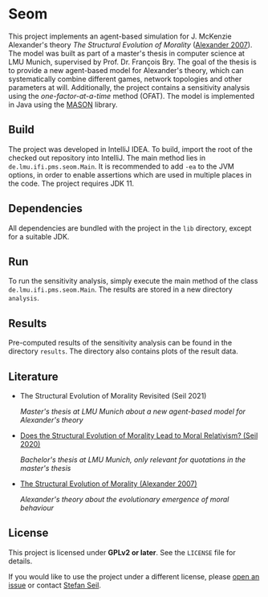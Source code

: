 # Seom

This project implements an agent-based simulation for J. McKenzie Alexander's theory *The Structural Evolution of Morality* ([Alexander 2007](https://doi.org/10.1017/CBO9780511550997)).
The model was built as part of a master's thesis in computer science at LMU Munich, supervised by Prof. Dr. François Bry.
The goal of the thesis is to provide a new agent-based model for Alexander's theory, which can systematically combine different games, network topologies and other parameters at will.
Additionally, the project contains a sensitivity analysis using the *one-factor-at-a-time* method (OFAT).
The model is implemented in Java using the [MASON](https://cs.gmu.edu/~eclab/projects/mason/) library.

## Build

The project was developed in IntelliJ IDEA. To build, import the root of the checked out repository into IntelliJ. The main method lies in `de.lmu.ifi.pms.seom.Main`.
It is recommended to add `-ea` to the JVM options, in order to enable assertions which are used in multiple places in the code. The project requires JDK 11.

## Dependencies

All dependencies are bundled with the project in the `lib` directory, except for a suitable JDK.

## Run

To run the sensitivity analysis, simply execute the main method of the class `de.lmu.ifi.pms.seom.Main`. The results are stored in a new directory `analysis`.

## Results

Pre-computed results of the sensitivity analysis can be found in the directory `results`. The directory also contains plots of the result data.

## Literature

* The Structural Evolution of Morality Revisited (Seil 2021)

  *Master's thesis at LMU Munich about a new agent-based model for Alexander's theory*

* [Does the Structural Evolution of Morality Lead to Moral Relativism? (Seil 2020)](literature/Seil2020.pdf)

  *Bachelor's thesis at LMU Munich, only relevant for quotations in the master's thesis*

* [The Structural Evolution of Morality (Alexander 2007)](https://doi.org/10.1017/CBO9780511550997)

  *Alexander's theory about the evolutionary emergence of moral behaviour*

## License

This project is licensed under **GPLv2 or later**. See the `LICENSE` file for details.

If you would like to use the project under a different license, please [open an issue](https://github.com/srseil/Seom/issues/new/choose) or contact [Stefan Seil](https://github.com/srseil).

